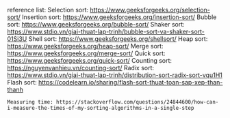 reference list:
	Selection sort: https://www.geeksforgeeks.org/selection-sort/
	Insertion sort: https://www.geeksforgeeks.org/insertion-sort/
	Bubble sort: https://www.geeksforgeeks.org/bubble-sort/
	Shaker sort: https://www.stdio.vn/giai-thuat-lap-trinh/bubble-sort-va-shaker-sort-01Si3U
	Shell sort: https://www.geeksforgeeks.org/shellsort/
	Heap sort: https://www.geeksforgeeks.org/heap-sort/
	Merge sort: https://www.geeksforgeeks.org/merge-sort/
	Quick sort: https://www.geeksforgeeks.org/quick-sort/
	Counting sort: https://nguyenvanhieu.vn/counting-sort/
	Radix sort: https://www.stdio.vn/giai-thuat-lap-trinh/distribution-sort-radix-sort-vqu1H1
	Flash sort: https://codelearn.io/sharing/flash-sort-thuat-toan-sap-xep-than-thanh
	
	Measuring time: https://stackoverflow.com/questions/24844600/how-can-i-measure-the-times-of-my-sorting-algorithms-in-a-single-step